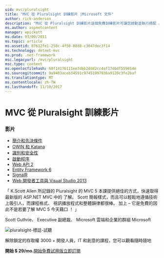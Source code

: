 ```yaml
---
uid: mvc/pluralsight
title: "MVC 從 Pluralsight 訓練影片 |Microsoft 文件"
author: rick-anderson
description: "MVC 從 Pluralsight 訓練影片這個免費訓練影片可讓您啟動並執行搭配 ASP.NET MVC。 它涵蓋從開發所設定的所有項目..."
ms.author: aspnetcontent
manager: wpickett
ms.date: 03/09/2011
ms.topic: article
ms.assetid: 87612fe1-258c-4f50-88d8-c3047dec3f14
ms.technology: dotnet-mvc
ms.prod: .net-framework
msc.legacyurl: /mvc/pluralsight
msc.type: content
ms.openlocfilehash: 60f14176111ee7dbb2ddd2cc4af17d6df559654e
ms.sourcegitcommit: 9a9483aceb34591c97451997036a9120c3fe2baf
ms.translationtype: MT
ms.contentlocale: zh-TW
ms.lasthandoff: 11/10/2017
---
```

<a name="mvc-video-training-from-pluralsight"></a>MVC 從 Pluralsight 訓練影片
====================
### <a name="videos"></a>影片

- [簡介和先決條件](https://pluralsight.com/training/Player?author=scott-allen&name=aspdotnet-mvc5-fundamentals-m1-introduction&mode=live&clip=0&course=aspdotnet-mvc5-fundamentals)
- [OWIN 和 Katana](https://pluralsight.com/training/Player?author=scott-allen&name=aspdotnet-mvc5-fundamentals-m2-katana&mode=live&clip=0&course=aspdotnet-mvc5-fundamentals)
- [識別和安全性](https://pluralsight.com/training/Player?author=scott-allen&name=aspdotnet-mvc5-fundamentals-m3-identity&mode=live&clip=0&course=aspdotnet-mvc5-fundamentals)
- [啟動程序](https://pluralsight.com/training/Player?author=scott-allen&name=aspdotnet-mvc5-fundamentals-m4-bootstrap&mode=live&clip=0&course=aspdotnet-mvc5-fundamentals)
- [Web API 2](https://pluralsight.com/training/Player?author=scott-allen&name=aspdotnet-mvc5-fundamentals-m5-webapi2&mode=live&clip=0&course=aspdotnet-mvc5-fundamentals)
- [Entity Framework 6](https://pluralsight.com/training/Player?author=scott-allen&name=aspdotnet-mvc5-fundamentals-m6-ef6&mode=live&clip=0&course=aspdotnet-mvc5-fundamentals)
- [SignalR](https://pluralsight.com/training/Player?author=scott-allen&name=aspdotnet-mvc5-fundamentals-m7-signalr&mode=live&clip=0&course=aspdotnet-mvc5-fundamentals)
- [Web 開發者工具與 Visual Studio 2013](https://pluralsight.com/training/Player?author=scott-allen&name=aspdotnet-mvc5-fundamentals-m8-visualstudio&mode=live&clip=0&course=aspdotnet-mvc5-fundamentals)


「 K.Scott Allen 所記錄的 Pluralsight 的 MVC 5 本課提供絕佳的方式，快速取得最新版的 ASP.NET MVC 中的 了解。 Scott 簡報樣式，而且可以輕鬆地遵循技術上吸引人，而課程格式、 視訊播放程式和整體韻律都很棒。 加上 – 它是免費的因此不是若要了解 MVC 5 今天藉口 ！ 」

Scott Guthrie、 Executive 副總裁、 Microsoft 雲端和企業的群組 Microsoft


![pluralsight-標誌-試聽](pluralsight/_static/image1.png)

解除鎖定的存取權 3000 + 開發人員，IT 和創意的課程，您可以觀看隨時隨地

**開始 $ 29/mo.**[開始免費試用版](https://pluralsight.com/microsoft/OLT/subscribe/Subscribe1.aspx?freetrial=true&planHint=Monthly&utm_source=microsoft&utm_medium=sponsored-page&utm_content=aspdotnet-mvc5-fundamentals&utm_campaign=microsoft-sponsored-course)[立即訂閱](https://pluralsight.com/microsoft/olt/subscriptions.aspx?utm_source=microsoft&utm_medium=sponsored-page&utm_content=aspdotnet-mvc5-fundamentals&utm_campaign=microsoft-sponsored-course)
